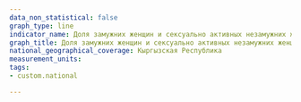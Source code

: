 ```yaml
---
data_non_statistical: false
graph_type: line
indicator_name: Доля замужних женщин и сексуально активных незамужних женщин в возрасте 15-49 лет, которые были осведомлены о соврeменном методе контрацепции
graph_title: Доля замужних женщин и сексуально активных незамужних женщин в возрасте 15-49 лет, которые были осведомлены о соврeменном методе контрацепции
national_geographical_coverage: Кыргызская Республика
measurement_units:
tags:
- custom.national

---
```

